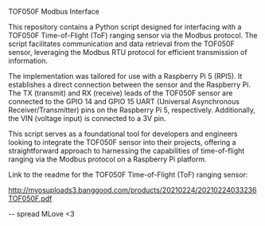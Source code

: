 TOF050F Modbus Interface

This repository contains a Python script designed for interfacing with a TOF050F Time-of-Flight (ToF) ranging sensor via the Modbus protocol. The script facilitates communication and data retrieval from the TOF050F sensor, leveraging the Modbus RTU protocol for efficient transmission of information.

The implementation was tailored for use with a Raspberry Pi 5 (RPI5). It establishes a direct connection between the sensor and the Raspberry Pi. The TX (transmit) and RX (receive) leads of the TOF050F sensor are connected to the GPIO 14 and GPIO 15 UART (Universal Asynchronous Receiver/Transmitter) pins on the Raspberry Pi 5, respectively. Additionally, the VIN (voltage input) is connected to a 3V pin.

This script serves as a foundational tool for developers and engineers looking to integrate the TOF050F sensor into their projects, offering a straightforward approach to harnessing the capabilities of time-of-flight ranging via the Modbus protocol on a Raspberry Pi platform.

Link to the readme for the TOF050F Time-of-Flight (ToF) ranging sensor:

http://myosuploads3.banggood.com/products/20210224/20210224033236TOF050F.pdf


-- spread MLove <3
